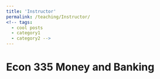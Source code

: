 ```yaml
---
title: 'Instructor'
permalink: /teaching/Instructor/
<!-- tags:
  - cool posts
  - category1
  - category2 -->
---
```


# Econ 335 Money and Banking
